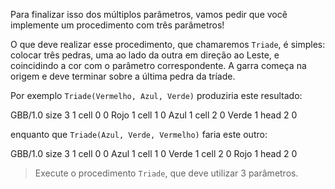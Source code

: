 Para finalizar isso dos múltiplos parâmetros, vamos pedir que você implemente um procedimento com três parâmetros!

O que deve realizar esse procedimento, que chamaremos `Triade`, é simples: colocar três pedras, uma ao lado da outra em direção ao Leste, e coincidindo a cor com o parâmetro correspondente. A garra começa na origem e deve terminar sobre a última pedra da tríade.

Por exemplo `Triade(Vermelho, Azul, Verde)` produziria este resultado:

<gs-board>
  GBB/1.0
    size 3 1
    cell 0 0 Rojo 1
    cell 1 0 Azul 1
    cell 2 0 Verde 1
    head 2 0
</gs-board>

enquanto que `Triade(Azul, Verde, Vermelho)` faria este outro:

<gs-board>
  GBB/1.0
    size 3 1
    cell 0 0 Azul 1
    cell 1 0 Verde 1
    cell 2 0 Rojo 1
    head 2 0
</gs-board>

> Execute o procedimento `Triade`, que deve utilizar 3 parâmetros.

